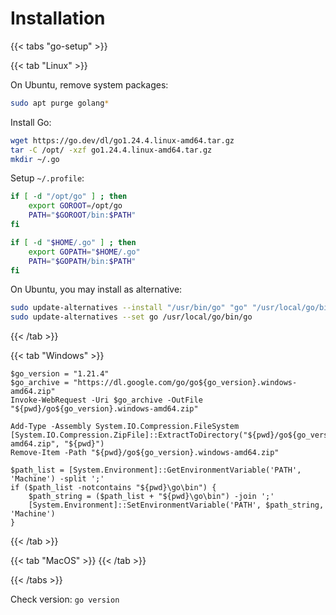 # Installation

{{< tabs "go-setup" >}}

{{< tab "Linux" >}}

On Ubuntu, remove system packages:

```sh
sudo apt purge golang*
```

Install Go:

```sh
wget https://go.dev/dl/go1.24.4.linux-amd64.tar.gz
tar -C /opt/ -xzf go1.24.4.linux-amd64.tar.gz
mkdir ~/.go
```

Setup `~/.profile`:

```sh
if [ -d "/opt/go" ] ; then
    export GOROOT=/opt/go
    PATH="$GOROOT/bin:$PATH"
fi

if [ -d "$HOME/.go" ] ; then
    export GOPATH="$HOME/.go"
    PATH="$GOPATH/bin:$PATH"
fi
```

On Ubuntu, you may install as alternative:

```sh
sudo update-alternatives --install "/usr/bin/go" "go" "/usr/local/go/bin/go" 0
sudo update-alternatives --set go /usr/local/go/bin/go
```

{{< /tab >}}

{{< tab "Windows" >}}

```pwsh
$go_version = "1.21.4"
$go_archive = "https://dl.google.com/go/go${go_version}.windows-amd64.zip"
Invoke-WebRequest -Uri $go_archive -OutFile "${pwd}/go${go_version}.windows-amd64.zip"

Add-Type -Assembly System.IO.Compression.FileSystem
[System.IO.Compression.ZipFile]::ExtractToDirectory("${pwd}/go${go_version}.windows-amd64.zip", "${pwd}")
Remove-Item -Path "${pwd}/go${go_version}.windows-amd64.zip"

$path_list = [System.Environment]::GetEnvironmentVariable('PATH', 'Machine') -split ';'
if ($path_list -notcontains "${pwd}\go\bin") {
    $path_string = ($path_list + "${pwd}\go\bin") -join ';'
    [System.Environment]::SetEnvironmentVariable('PATH', $path_string, 'Machine')
}
```

{{< /tab >}}

{{< tab "MacOS" >}}
{{< /tab >}}

{{< /tabs >}}

Check version: `go version`
